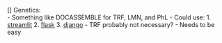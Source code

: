 [] Genetics: <br>
    - Something like DOCASSEMBLE for TRF, LMN, and PhL
    - Could use: 
        1. [streamlit](streamlit.io) 
        2. [flask](https://flask.palletsprojects.com/en/2.0.x/) 
        3. [django](https://www.djangoproject.com/)
    - TRF probably not necessary?
    - Needs to be easy
